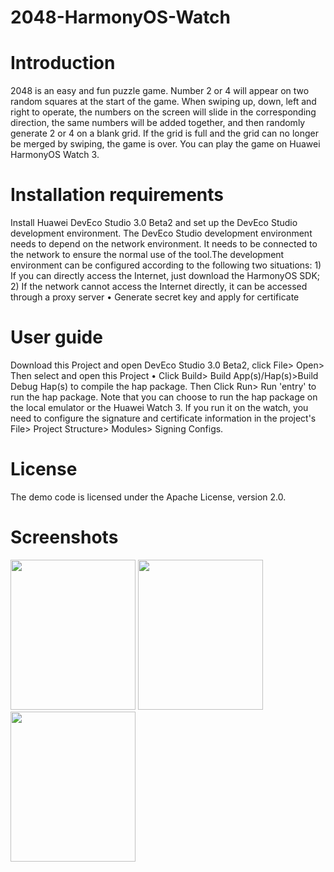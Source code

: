 # 2048-HarmonyOS-Watch

# Introduction
2048 is an easy and fun puzzle game. Number 2 or 4 will appear on two random squares at the start of the game. When swiping up, down, left and right to operate, the numbers on the screen will slide in the corresponding direction, the same numbers will be added together, and then randomly generate 2 or 4 on a blank grid. If the grid is full and the grid can no longer be merged by swiping, the game is over. You can play the game on Huawei HarmonyOS Watch 3.     

# Installation requirements
Install Huawei DevEco Studio 3.0 Beta2 and set up the DevEco Studio development environment. The DevEco Studio development environment needs to depend on the network environment. It needs to be connected to the network to ensure the normal use of the tool.The development environment can be configured according to the following two situations: 1) If you can directly access the Internet, just download the HarmonyOS SDK; 2) If the network cannot access the Internet directly, it can be accessed through a proxy server • Generate secret key and apply for certificate

# User guide 
Download this Project and open DevEco Studio 3.0 Beta2, click File> Open> Then select and open this Project • Click Build> Build App(s)/Hap(s)>Build Debug Hap(s) to compile the hap package.  Then Click Run> Run 'entry' to run the hap package.
Note that you can choose to run the hap package on the local emulator or the Huawei Watch 3. If you run it on the watch, you need to configure the signature and certificate information in the project's File> Project Structure> Modules> Signing Configs.

# License
The demo code is licensed under the Apache License, version 2.0.

# Screenshots

<img src="https://user-images.githubusercontent.com/97313676/167052541-eabb09b4-1657-4ff8-8ab4-579926a55cb4.png" width="200" height="240">  <img src="https://user-images.githubusercontent.com/97313676/167052557-fffdfd7a-c05f-4ded-8eb2-3328900c15ac.png" width="200" height="240">  <img src="https://user-images.githubusercontent.com/97313676/167055245-74ae28aa-bd7f-4dab-93ec-6ea4a4e0b965.png" width="200" height="240">
